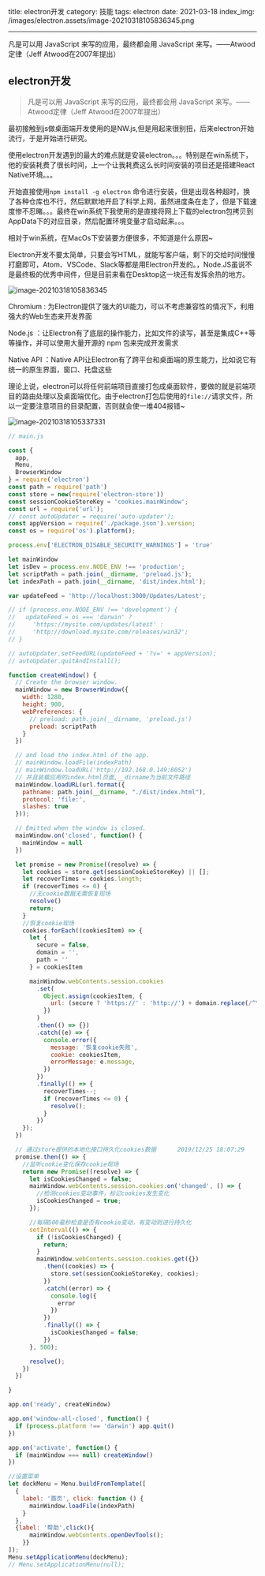 title: electron开发
category: 技能
tags: electron
date: 2021-03-18
index_img: /images/electron.assets/image-20210318105836345.png

---

凡是可以用 JavaScript 来写的应用，最终都会用 JavaScript 来写。——Atwood定律（Jeff Atwood在2007年提出）

<!--more-->

## electron开发

> 凡是可以用 JavaScript 来写的应用，最终都会用 JavaScript 来写。——Atwood定律（Jeff Atwood在2007年提出） 

最初接触到js做桌面端开发使用的是NW.js,但是用起来很别扭，后来electron开始流行，于是开始进行研究。

使用electron开发遇到的最大的难点就是安装electron。。。特别是在win系统下，他的安装耗费了很长时间，上一个让我耗费这么长时间安装的项目还是搭建React Native环境。。。

开始直接使用`npm install -g electron` 命令进行安装，但是出现各种超时，换了各种仓库也不行，然后默默地开启了科学上网，虽然进度条在走了，但是下载速度惨不忍睹。。。最终在win系统下我使用的是直接将网上下载的electron包拷贝到AppData下的对应目录，然后配置环境变量才启动起来。。。

相对于win系统，在MacOs下安装要方便很多，不知道是什么原因~

Electron开发不要太简单，只要会写HTML，就能写客户端，剩下的交给时间慢慢打磨即可，Atom、VSCode、Slack等都是用Electron开发的。，Node.JS虽说不是最终极的优秀中间件，但是目前来看在Desktop这一块还有发挥余热的地方。

![image-20210318105836345](/images/electron.assets/image-20210318105836345.png)

Chromium : 为Electron提供了强大的UI能力，可以不考虑兼容性的情况下，利用强大的Web生态来开发界面

Node.js ：让Electron有了底层的操作能力，比如文件的读写，甚至是集成C++等等操作，并可以使用大量开源的 npm 包来完成开发需求

Native API ：Native API让Electron有了跨平台和桌面端的原生能力，比如说它有统一的原生界面，窗口、托盘这些

理论上说，electron可以将任何前端项目直接打包成桌面软件，要做的就是前端项目的路由处理以及桌面端优化。由于electron打包后使用的`file://`请求文件，所以一定要注意项目的目录配置，否则就会使一堆404报错~

![image-20210318105337331](/images/electron.assets/image-20210318105337331.png)

```js
// main.js

const {
  app,
  Menu,
  BrowserWindow
} = require('electron')
const path = require('path')
const store = new(require('electron-store'))
const sessionCookieStoreKey = 'cookies.mainWindow';
const url = require('url');
// const autoUpdater = require('auto-updater');
const appVersion = require('./package.json').version;
const os = require('os').platform();

process.env['ELECTRON_DISABLE_SECURITY_WARNINGS'] = 'true'

let mainWindow
let isDev = process.env.NODE_ENV !== 'production';
let scriptPath = path.join(__dirname, 'preload.js');
let indexPath = path.join(__dirname, 'dist/index.html');

var updateFeed = 'http://localhost:3000/Updates/Latest';

// if (process.env.NODE_ENV !== 'development') {
//   updateFeed = os === 'darwin' ?
//     'https://mysite.com/updates/latest' :
//     'http://download.mysite.com/releases/win32';
// }

// autoUpdater.setFeedURL(updateFeed + '?v=' + appVersion);
// autoUpdater.quitAndInstall();

function createWindow() {
  // Create the browser window.
  mainWindow = new BrowserWindow({
    width: 1280,
    height: 900,
    webPreferences: {
      // preload: path.join(__dirname, 'preload.js')
      preload: scriptPath
    }
  })

  // and load the index.html of the app.
  // mainWindow.loadFile(indexPath)
  // mainWindow.loadURL('http://192.168.0.149:8052')
  // 并且装载应用的index.html页面,__dirname为当前文件路径
  mainWindow.loadURL(url.format({
    pathname: path.join(__dirname, "./dist/index.html"),
    protocol: 'file:',
    slashes: true
  }));

  // Emitted when the window is closed.
  mainWindow.on('closed', function() {
    mainWindow = null
  })

  let promise = new Promise((resolve) => {
    let cookies = store.get(sessionCookieStoreKey) || [];
    let recoverTimes = cookies.length;
    if (recoverTimes <= 0) {
      //无cookie数据无需恢复现场
      resolve()
      return;
    }
    //恢复cookie现场
    cookies.forEach((cookiesItem) => {
      let {
        secure = false,
        domain = '',
        path = ''
      } = cookiesItem

      mainWindow.webContents.session.cookies
        .set(
          Object.assign(cookiesItem, {
            url: (secure ? 'https://' : 'http://') + domain.replace(/^\./, '') + path
          })
        )
        .then(() => {})
        .catch((e) => {
          console.error({
            message: '恢复cookie失败',
            cookie: cookiesItem,
            errorMessage: e.message,
          })
        })
        .finally(() => {
          recoverTimes--;
          if (recoverTimes <= 0) {
            resolve();
          }
        })
    });
  })

  // 通过store提供的本地化接口持久化cookies数据      2019/12/25 18:07:29      --柯军
  promise.then(() => {
    //监听cookie变化保存cookie现场
    return new Promise((resolve) => {
      let isCookiesChanged = false;
      mainWindow.webContents.session.cookies.on('changed', () => {
        //检测cookies变动事件，标记cookies发生变化
        isCookiesChanged = true;
      });

      //每隔500毫秒检查是否有cookie变动，有变动则进行持久化
      setInterval(() => {
        if (!isCookiesChanged) {
          return;
        }
        mainWindow.webContents.session.cookies.get({})
          .then((cookies) => {
            store.set(sessionCookieStoreKey, cookies);
          })
          .catch((error) => {
            console.log({
              error
            })
          })
          .finally(() => {
            isCookiesChanged = false;
          })
      }, 500);

      resolve();
    })
  })

}

app.on('ready', createWindow)

app.on('window-all-closed', function() {
  if (process.platform !== 'darwin') app.quit()
})

app.on('activate', function() {
  if (mainWindow === null) createWindow()
})

//设置菜单
let dockMenu = Menu.buildFromTemplate([
  {
    label: '首页', click: function () {
      mainWindow.loadFile(indexPath)
    }
  },
  {label: '帮助',click(){
      mainWindow.webContents.openDevTools();
    }}
]);
Menu.setApplicationMenu(dockMenu);
// Menu.setApplicationMenu(null);

```

